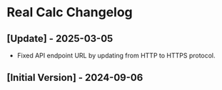# Real Calc Changelog

## [Update] - 2025-03-05

- Fixed API endpoint URL by updating from HTTP to HTTPS protocol.

## [Initial Version] - 2024-09-06
